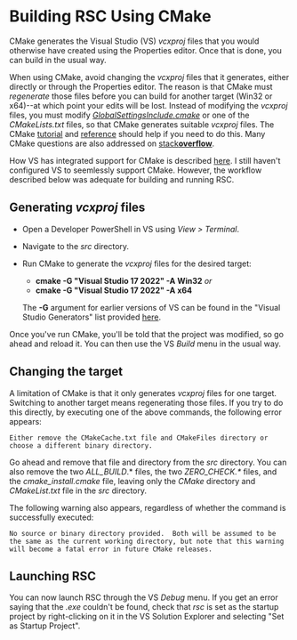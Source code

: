 # Building RSC Using CMake

CMake generates the Visual Studio (VS) _vcxproj_ files that you would
otherwise have created using the Properties editor. Once that is done,
you can build in the usual way.

When using CMake, avoid changing the _vcxproj_ files that it generates,
either directly or through the Properties editor. The reason is that
CMake must _regenerate_ those files before you can build for another
target (Win32 or x64)--at which point your edits will be lost.
Instead of modifying the _vcxproj_ files, you must modify
[_GlobalSettingsInclude.cmake_](src/CMake/GlobalSettingsInclude.cmake)
or one of the _CMakeLists.txt_ files, so that CMake generates suitable
_vcxproj_ files. The CMake
[tutorial](https://cmake.org/cmake/help/latest/guide/tutorial/index.html#)
and
[reference](https://cmake.org/cmake/help/latest/index.html#) should help
if you need to do this. Many CMake questions are also addressed on
[stack**overflow**](https://stackoverflow.com/questions/tagged/cmake?sort=MostVotes&edited=true).

How VS has integrated support for CMake is described
[here](https://docs.microsoft.com/en-us/cpp/build/cmake-projects-in-visual-studio?view=msvc-170).
I still haven't configured VS to seemlessly support CMake. However, the
workflow described below was adequate for building and running RSC.

## Generating _vcxproj_ files

- Open a Developer PowerShell in VS using _View > Terminal_.
- Navigate to the _src_ directory.
- Run CMake to generate the _vcxproj_ files for the desired target:

  - **cmake -G "Visual Studio 17 2022" -A Win32** _or_
  - **cmake -G "Visual Studio 17 2022" -A x64**

  The **-G** argument for earlier versions of VS can be found in the
"Visual Studio Generators" list provided
[here](https://cmake.org/cmake/help/latest/manual/cmake-generators.7.html#id7).

Once you've run CMake, you'll be told that the project was modified, so go
ahead and reload it. You can then use the VS _Build_ menu in the usual way.

## Changing the target

A limitation of CMake is that it only generates _vcxproj_ files for one
target. Switching to another target means regenerating those files. If
you try to do this directly, by executing one of the above commands,
the following error appears:

`Either remove the CMakeCache.txt file and CMakeFiles directory or
choose a different binary directory.`

Go ahead and remove that file and directory from the _src_ directory.
You can also remove the two _ALL_BUILD_.* files, the two _ZERO_CHECK.*_
files, and the _cmake_install.cmake_ file, leaving only the _CMake_
directory and _CMakeList.txt_ file in the _src_ directory.

The following warning also appears, regardless of whether the command
is successfully executed:

`No source or binary directory provided.  Both will be assumed to be
the same as the current working directory, but note that this warning
will become a fatal error in future CMake releases.`


## Launching RSC

You can now launch RSC through the VS _Debug_ menu. If you get an error
saying that the _.exe_ couldn't be found, check that _rsc_ is set as
the startup project by right-clicking on it in the VS Solution Explorer
and selecting "Set as Startup Project".
